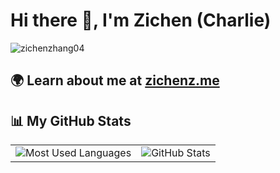 # Hi there 👋, I'm Zichen (Charlie)

<p align="left"> <img src="https://komarev.com/ghpvc/?username=zichenzhang04&label=Profile%20views&color=0e75b6&style=flat" alt="zichenzhang04" /> </p>

## 🌍 Learn about me at [zichenz.me](https://www.zichenz.me/)

## 📊 My GitHub Stats

<table>
  <tr>
    <td>
      <img src="https://github-readme-stats-git-master-zichenzhang04s-projects.vercel.app/api/top-langs?username=zichenzhang04&show_icons=true&locale=en&layout=compact&langs_count=10&hide_progress=false" alt="Most Used Languages" />
    </td>
    <td>
      <img src="https://github-readme-stats-git-master-zichenzhang04s-projects.vercel.app/api?username=zichenzhang04&show_icons=true&locale=en&include_all_commits=true&rank_icon=github&show=reviews" alt="GitHub Stats" />
    </td>
  </tr>
</table>
